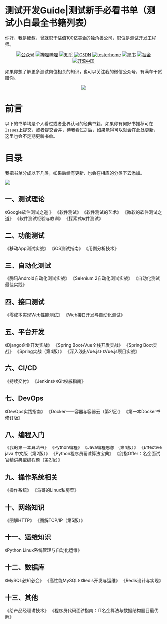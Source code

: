 # 测试开发Guide|测试新手必看书单（测试小白最全书籍列表）
你好，我是臻叔，曾就职于估值100亿美金的独角兽公司，职位是测试开发工程师。 

<p align="center">
  <a href="#测试开发Guide"><img src="https://img.shields.io/badge/公众号-测试开发Guide-brightgreen" alt="公众号"></a>
  <a href="https://space.bilibili.com/382166537"><img src="https://img.shields.io/badge/bilibili-B站-ff69b4" alt="哔哩哔哩"></a>
  <a href="https://www.zhihu.com/people/nethuangdz"><img src="https://img.shields.io/badge/zhihu-知乎-informational" alt="知乎"></a>
  <a href="https://me.csdn.net/dzreal93"><img src="https://img.shields.io/badge/csdn-CSDN-red.svg" alt="CSDN"></a>
  <a href="https://testerhome.com/GitDzreal93"><img src="https://img.shields.io/badge/testerhome-testerhome-blue" alt="testerhome"></a>
  <a href="https://www.jianshu.com/u/ec56cfd67d3c"><img src="https://img.shields.io/badge/jianshu-简书-critical" alt="简书"></a>
  <a href="https://juejin.im/user/5921aec3da2f60005d533584"><img src="https://img.shields.io/badge/juejin-掘金-blue" alt="掘金"></a>
  <a href="https://my.oschina.net/u/3312441"><img src="https://img.shields.io/badge/OSChina-开源中国-green" alt="开源中国"></a>
</p>

如果你想了解更多测试岗位相关的知识，也可以关注我的微信公众号，有满车干货赠你。

<p align="center">
<img src="http://tva1.sinaimg.cn/large/006F2AR3gy1gdpuoikhq7j32060jsdl8.jpg"width="" style="margin: 0 auto;"/>  
</p>

# 前言

以下的书单均是个人看过或者业界认可的经典书籍，如果你有何好书推荐可在`Issues`上提交，或者提交合并，待我看过之后，如果觉得可以就会在此处更新，这里也会不定期更新书单。



# 目录

我把书单分成以下几类，如果后续有更新，也会在相应的分类下去添加。

![](http://tva1.sinaimg.cn/large/006F2AR3gy1gdpwa5vpklj319016gdk2.jpg)

## 一、测试理论

《Google软件测试之道 》
《软件测试》
《软件测试的艺术》
《微软的软件测试之道》
《软件测试经验与教训》
《探索式软件测试》



## 二、功能测试

《移动App测试实战》
《iOS测试指南》
《用例分析技术》



## 三、自动化测试

《腾讯Android自动化测试实战》
《Selenium 2自动化测试实战》
《自动化测试最佳实践》



## 四、接口测试

《零成本实现Web性能测试》
《Web接口开发与自动化测试》



## 五、平台开发

《Django企业开发实战》
《Spring Boot+Vue全栈开发实战》
《Spring Boot实战》
《Spring实战（第4版）》
《深入浅出Vue.js》
《Vue.js项目实战》



## 六、CI/CD

《持续交付》
《Jenkins》
《Git权威指南》



## 七、DevOps

《DevOps实践指南》
《Docker——容器与容器云（第2版）》
《第一本Docker书 修订版》



## 八、编程入门

《我的第一本算法书》
《Python编程》
《Java编程思想 （第4版）》
《Effective java 中文版（第2版）》
《Python程序员面试算法宝典》
《剑指Offer：名企面试官精讲典型编程题（第2版）》



## 九、操作系统相关

《操作系统》
《鸟哥的Linux私房菜》



## 十、网络知识

《图解HTTP》
《图解TCP/IP（第5版）》



## 十一、运维知识

《Python Linux系统管理与自动化运维》



## 十二、数据库

《MySQL必知必会》
《高性能MySQL》
《Redis开发与运维》
《Redis设计与实现》



## 十三、其他

《给产品经理讲技术》
《程序员代码面试指南：IT名企算法与数据结构题目最优解》